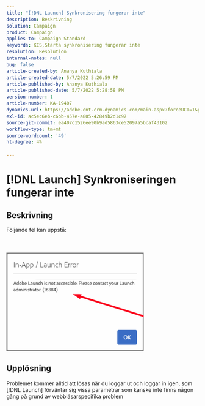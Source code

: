 ```yaml
---
title: "[!DNL Launch] Synkronisering fungerar inte"
description: Beskrivning
solution: Campaign
product: Campaign
applies-to: Campaign Standard
keywords: KCS,Starta synkronisering fungerar inte
resolution: Resolution
internal-notes: null
bug: false
article-created-by: Ananya Kuthiala
article-created-date: 5/7/2022 5:26:59 PM
article-published-by: Ananya Kuthiala
article-published-date: 5/7/2022 5:28:58 PM
version-number: 1
article-number: KA-19407
dynamics-url: https://adobe-ent.crm.dynamics.com/main.aspx?forceUCI=1&pagetype=entityrecord&etn=knowledgearticle&id=9d4b1ce5-2ace-ec11-a7b5-0022480a8e40
exl-id: ac5ec6eb-c6bb-457e-a805-42849b2d1c97
source-git-commit: ea407c1526ee90b9ad5863ce52097a5bcaf43102
workflow-type: tm+mt
source-wordcount: '49'
ht-degree: 4%

---
```


# [!DNL Launch] Synkroniseringen fungerar inte

## Beskrivning

Följande fel kan uppstå:<br><br> <br><br>![](assets/___92bfb324-2bce-ec11-a7b5-0022480a8e40___.png)

## Upplösning


Problemet kommer alltid att lösas när du loggar ut och loggar in igen, som [!DNL Launch] förväntar sig vissa parametrar som kanske inte finns någon gång på grund av webbläsarspecifika problem
